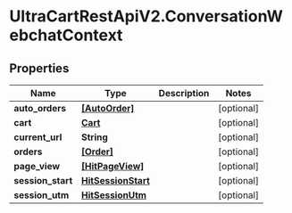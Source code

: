 # UltraCartRestApiV2.ConversationWebchatContext

## Properties

Name | Type | Description | Notes
------------ | ------------- | ------------- | -------------
**auto_orders** | [**[AutoOrder]**](AutoOrder.md) |  | [optional] 
**cart** | [**Cart**](Cart.md) |  | [optional] 
**current_url** | **String** |  | [optional] 
**orders** | [**[Order]**](Order.md) |  | [optional] 
**page_view** | [**[HitPageView]**](HitPageView.md) |  | [optional] 
**session_start** | [**HitSessionStart**](HitSessionStart.md) |  | [optional] 
**session_utm** | [**HitSessionUtm**](HitSessionUtm.md) |  | [optional] 


